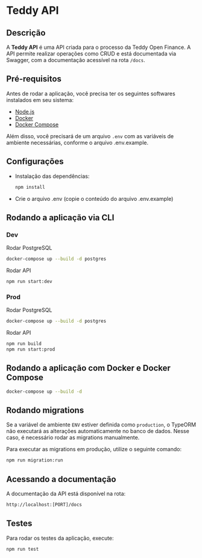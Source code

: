 # Teddy API

## Descrição
A **Teddy API** é uma API criada para o processo da Teddy Open Finance. A API permite realizar operações como CRUD e está documentada via Swagger, com a documentação acessível na rota `/docs`.

## Pré-requisitos

Antes de rodar a aplicação, você precisa ter os seguintes softwares instalados em seu sistema:

- [Node.js](https://nodejs.org/)
- [Docker](https://www.docker.com/get-started)
- [Docker Compose](https://docs.docker.com/compose/)

Além disso, você precisará de um arquivo `.env` com as variáveis de ambiente necessárias, conforme o arquivo .env.example.

## Configurações

- Instalação das dependências:
   ```bash
   npm install
   ```
- Crie o arquivo .env (copie o conteúdo do arquivo .env.example)

## Rodando a aplicação via CLI

### Dev
Rodar PostgreSQL
```bash
docker-compose up --build -d postgres
```
Rodar API
```bash
npm run start:dev
```

### Prod
Rodar PostgreSQL
```bash
docker-compose up --build -d postgres
```
Rodar API
```bash
npm run build
npm run start:prod
```

## Rodando a aplicação com Docker e Docker Compose
```bash
docker-compose up --build -d
```

## Rodando migrations
Se a variável de ambiente `ENV` estiver definida como `production`, o TypeORM não executará as alterações automaticamente no banco de dados. Nesse caso, é necessário rodar as migrations manualmente.

Para executar as migrations em produção, utilize o seguinte comando:

```bash
npm run migration:run
```

## Acessando a documentação
A documentação da API está disponível na rota:
```bash
http://localhost:[PORT]/docs
```

## Testes
Para rodar os testes da aplicação, execute:
```bash
npm run test
```